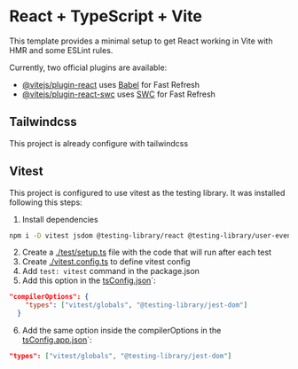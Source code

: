 # React + TypeScript + Vite

This template provides a minimal setup to get React working in Vite with HMR and some ESLint rules.

Currently, two official plugins are available:

- [@vitejs/plugin-react](https://github.com/vitejs/vite-plugin-react/blob/main/packages/plugin-react) uses [Babel](https://babeljs.io/) for Fast Refresh
- [@vitejs/plugin-react-swc](https://github.com/vitejs/vite-plugin-react/blob/main/packages/plugin-react-swc) uses [SWC](https://swc.rs/) for Fast Refresh

## Tailwindcss

This project is already configure with tailwindcss

## Vitest

This project is configured to use vitest as the testing library. It was installed following this steps:

1. Install dependencies
```sh
npm i -D vitest jsdom @testing-library/react @testing-library/user-event @testing-library/jest-dom
```
2. Create a [./test/setup.ts](./test/setup.ts) file with the code that will run after each test
3. Create [./vitest.config.ts](./vitest.config.ts) to define vitest config
4. Add `test: vitest` command in the package.json
5. Add this option in the [tsConfig.json](./tsConfig.json)`:
```json
"compilerOptions": {
    "types": ["vitest/globals", "@testing-library/jest-dom"]
  }
```
6. Add the same option inside the compilerOptions in the [tsConfig.app.json](./tsConfig.app.json)`:
```json
"types": ["vitest/globals", "@testing-library/jest-dom"]
```


